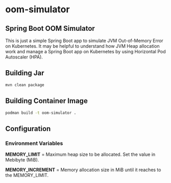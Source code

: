 # oom-simulator
## Spring Boot OOM Simulator
This is just a simple Spring Boot app to simulate JVM Out-of-Memory Error on Kubernetes. It may be helpful to understand how JVM Heap allocation work and manage a Spring Boot app on Kubernetes by using Horizontal Pod Autoscaler (HPA).

## Building Jar

```sh
mvn clean package
```

## Building Container Image

```sh
podman build -t oom-simulator .
```
## Configuration
### Environment Variables
**MEMORY_LIMIT** = Maximum heap size to be allocated. Set the value in Mebibyte (MiB).

**MEMORY_INCREMENT** = Memory allocation size in MiB until it reaches to the MEMORY_LIMIT.
